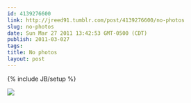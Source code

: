 ```yaml
---
id: 4139276600
link: http://jreed91.tumblr.com/post/4139276600/no-photos
slug: no-photos
date: Sun Mar 27 2011 13:42:53 GMT-0500 (CDT)
publish: 2011-03-027
tags: 
title: No photos
layout: post
---
```

{% include JB/setup %}

![](http://24.media.tumblr.com/tumblr_liqbzmFeij1qi8pkco1_1280.jpg)

